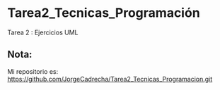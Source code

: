# Tarea2_Tecnicas_Programación
Tarea 2 : Ejercicios UML

## Nota:
Mi repositorio es: https://github.com/JorgeCadrecha/Tarea2_Tecnicas_Programacion.git



